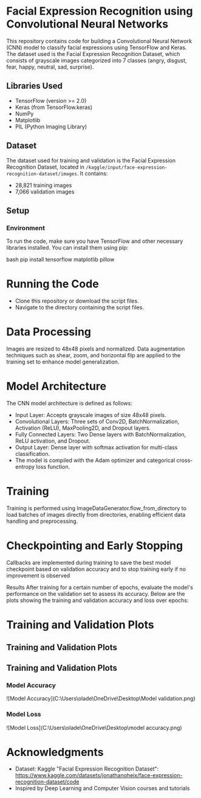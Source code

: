 # Facial Expression Recognition using Convolutional Neural Networks

This repository contains code for building a Convolutional Neural Network (CNN) model to classify facial expressions using TensorFlow and Keras. The dataset used is the Facial Expression Recognition Dataset, which consists of grayscale images categorized into 7 classes (angry, disgust, fear, happy, neutral, sad, surprise).

## Libraries Used

- TensorFlow (version >= 2.0)
- Keras (from TensorFlow.keras)
- NumPy
- Matplotlib
- PIL (Python Imaging Library)

## Dataset

The dataset used for training and validation is the Facial Expression Recognition Dataset, located in `/kaggle/input/face-expression-recognition-dataset/images`. It contains:
- 28,821 training images
- 7,066 validation images

## Setup

### Environment

To run the code, make sure you have TensorFlow and other necessary libraries installed. You can install them using pip:

bash
pip install tensorflow matplotlib pillow

# Running the Code
- Clone this repository or download the script files.
- Navigate to the directory containing the script files.

# Data Processing
Images are resized to 48x48 pixels and normalized. Data augmentation techniques such as shear, zoom, and horizontal flip are applied to the training set to enhance model generalization.

# Model Architecture
The CNN model architecture is defined as follows:
- Input Layer: Accepts grayscale images of size 48x48 pixels.
- Convolutional Layers: Three sets of Conv2D, BatchNormalization, Activation (ReLU), MaxPooling2D, and Dropout layers.
- Fully Connected Layers: Two Dense layers with BatchNormalization, ReLU activation, and Dropout.
- Output Layer: Dense layer with softmax activation for multi-class classification.
- The model is compiled with the Adam optimizer and categorical cross-entropy loss function.

# Training
Training is performed using ImageDataGenerator.flow_from_directory to load batches of images directly from directories, enabling efficient data handling and preprocessing.

# Checkpointing and Early Stopping
Callbacks are implemented during training to save the best model checkpoint based on validation accuracy and to stop training early if no improvement is observed

Results
After training for a certain number of epochs, evaluate the model's performance on the validation set to assess its accuracy. Below are the plots showing the training and validation accuracy and loss over epochs:

# Training and Validation Plots

## Training and Validation Plots

## Training and Validation Plots

### Model Accuracy

![Model Accuracy](C:\Users\olade\OneDrive\Desktop\Model validation.png)

### Model Loss

![Model Loss](C:\Users\olade\OneDrive\Desktop\model accuracy.png)




# Acknowledgments
- Dataset: Kaggle "Facial Expression Recognition Dataset": https://www.kaggle.com/datasets/jonathanoheix/face-expression-recognition-dataset/code
- Inspired by Deep Learning and Computer Vision courses and tutorials

